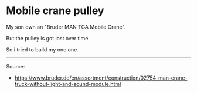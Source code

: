 # Mobile crane pulley

My son own an "Bruder MAN TGA Mobile Crane".

But the pulley is got lost over time.

So i tried to build my one one.

---
Source:
* https://www.bruder.de/en/assortment/construction/02754-man-crane-truck-without-light-and-sound-module.html
